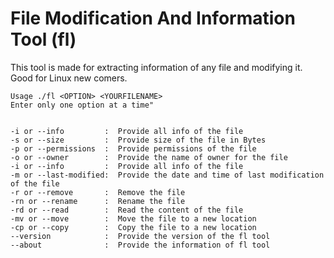 # File Modification And Information Tool (fl)

This tool is made for extracting information of any file and modifying it. Good for Linux new comers.   



    Usage ./fl <OPTION> <YOURFILENAME>
    Enter only one option at a time"
    
    
    -i or --info         :  Provide all info of the file
    -s or --size         :  Provide size of the file in Bytes
    -p or --permissions  :  Provide permissions of the file
    -o or --owner        :  Provide the name of owner for the file
    -i or --info         :  Provide all info of the file
    -m or --last-modified:  Provide the date and time of last modification of the file
    -r or --remove       :  Remove the file
    -rn or --rename      :  Rename the file
    -rd or --read        :  Read the content of the file
    -mv or --move        :  Move the file to a new location
    -cp or --copy        :  Copy the file to a new location
    --version            :  Provide the version of the fl tool
    --about              :  Provide the information of fl tool
